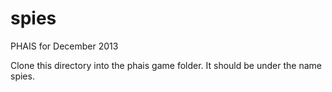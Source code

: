 spies
=====

PHAIS for December 2013

Clone this directory into the phais game folder. It should be under the name spies.
